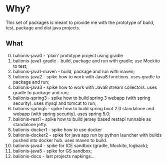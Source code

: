 # Why?

This set of packages is meant to provide me with the prototype of build, test, package and dist java projects.

## What

0. balionis-java0        - 'plain' prototype project using gradle
1. balionis-java1-gradle - build, package and run with gradle; use Mockito to test;
2. balionis-java1-maven  - build, package and run with maven;
3. balionis-java2        - spike how to work with Java8 functions. uses gradle to package and run; 
4. balionis-java3        - spike how to work with Java8 stream collectors. uses gradle to package and run; 
5. balionis-spring3      - spike how to build spring 3 webapp (with spring security). uses mysql and tomcat to run;
6. balionis-spring5      - spike how to build spring boot 2.0 standalone and webapp (with spring security). uses spring 5.0;
7. balionis-rest1        - spike how to build jersey based restapi runnable as standalone jetty. 
8. balionis-docker1      - spike how to use docker
9. balionis-docker2      - spike for java app run by python launcher with builds pushed into docker hub. uses maven to build.
10. balionis-java4       - spike for ICE sandbox (gradle, Mockito, logback); 
10. balionis-java5       - spike for GS sandbox; 
99. balionis-docs        - last projects napkings...
